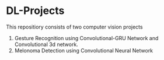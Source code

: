 # DL-Projects

This repositiory consists of two computer vision projects 

1. Gesture Recognition using Convolutional-GRU  Network and Convolutional 3d network. 
2. Melonoma Detection using Convolutional Neural Network

